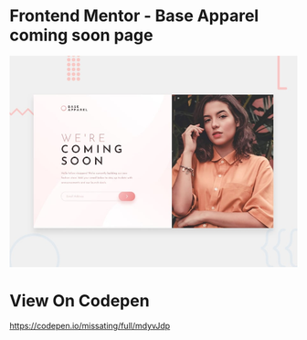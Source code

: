 # Frontend Mentor - Base Apparel coming soon page

![Design preview for the File Transfer pricing component coding challenge](./design/desktop-preview.jpg)

# View On Codepen

https://codepen.io/missating/full/mdyvJdp
